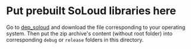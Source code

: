 ﻿# Put prebuilt SoLoud libraries here

Go to [dep_soloud](https://github.com/CherryRidge/dep_soloud/releases) and download the file corresponding to your operating system. Then put the zip archive's content (without root folder) into corresponding `debug` or `release` folders in this directory.